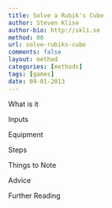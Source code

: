 ```yaml
---
title: Solve a Rubik's Cube
author: Steven Klise
author-bio: http://skli.se
method: 00
url: solve-rubiks-cube
comments: false
layout: method
categories: [methods]
tags: [games]
date: 09-01-2013
---
```

What is it

Inputs

Equipment

Steps

Things to Note

Advice

Further Reading
